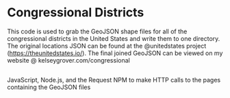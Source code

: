 # Congressional Districts

This code is used to grab the GeoJSON shape files for all of the congressional districts in the United States and write them to one directory. The original locations JSON can be found at the @unitedstates project (https://theunitedstates.io/). The final joined GeoJSON can be viewed on my website @ kelseygrover.com/congressional

##

JavaScript, Node.js, and the Request NPM to make HTTP calls to the pages containing the GeoJSON files
